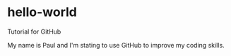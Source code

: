 # hello-world
Tutorial for GitHub

My name is Paul and I'm stating to use GitHub to improve my coding skills.
